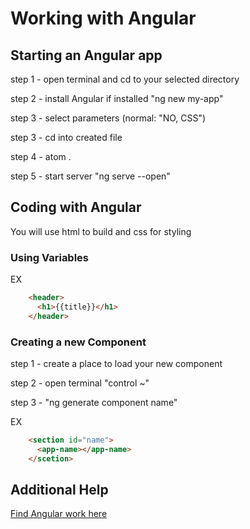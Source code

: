 # Working with Angular

## Starting an Angular app

step 1 - open terminal and cd to your selected directory

step 2 - install Angular if installed "ng new my-app"

step 3 - select parameters (normal: "NO, CSS")

step 3 - cd into created file

step 4 - atom .

step 5 - start server "ng serve --open"

## Coding with Angular

You will use html to build and css for styling

### Using Variables

EX  
```html
    <header>
      <h1>{{title}}</h1>
    </header>
```

### Creating a new Component

step 1 - create a place to load your new component

step 2 - open terminal "control ~"

step 3 - "ng generate component name"

EX  
```html
    <section id="name">
      <app-name></app-name>
    </scetion>
```


## Additional Help

[Find Angular work here](Angular)
